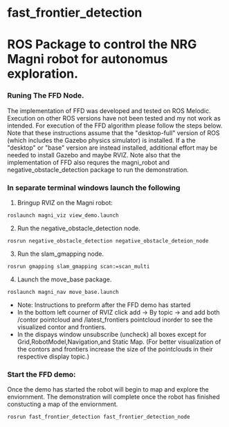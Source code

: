 # fast_frontier_detection

ROS Package to control the NRG Magni robot for autonomus exploration.
=======

### Runing The FFD Node. 

The implementation of FFD was developed and tested on ROS Melodic. Execution on other ROS versions have not been tested and my not work as intended. For execution of the FFD algorithm please follow the steps below. Note that these instructions assume that the "desktop-full" version of ROS (which includes the Gazebo physics simulator) is installed. If a the "desktop" or "base" version are instead installed, additional effort may be needed to install Gazebo and maybe RVIZ. Note also that the implementation of FFD also requres the magni_robot and negative_obstacle_detection package to run the demonstration. 

### In separate terminal windows launch the following

1. Bringup RVIZ on the Magni robot:

```
roslaunch magni_viz view_demo.launch 
```
2. Run the negative_obstacle_detection node. 

```
rosrun negative_obstacle_detection negative_obstacle_deteion_node
```
3. Run the slam_gmapping node. 

```
rosrun gmapping slam_gmapping scan:=scan_multi
```
4. Launch the move_base package. 

```
roslaunch magni_nav move_base.launch
```

- Note: Instructions to preform after the FFD demo has started
- In the bottom left courner of RVIZ click add -> By topic ->  and add both /contor pointcloud and /latest_frontiers pointcloud inorder to see the visualized contor and frontiers. 
- In the dispays window unsubscribe (uncheck) all boxes except for Grid,RobotModel,Navigation,and Static Map. (For better visualization of the contors and frontiers increase the size of the pointclouds in their respective display topic.) 
 
### Start the FFD demo:
Once the demo has started the robot will begin to map and explore the enviornment. The demonstration will complete once the robot has finished constucting a map of the enviornment. 

```
rosrun fast_frontier_detection fast_frontier_detection_node 
```
